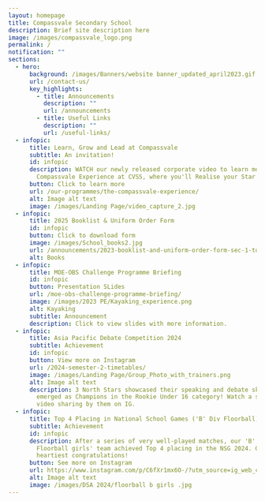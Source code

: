 ```yaml
---
layout: homepage
title: Compassvale Secondary School
description: Brief site description here
image: /images/compassvale_logo.png
permalink: /
notification: ""
sections:
  - hero:
      background: /images/Banners/website banner_updated_april2023.gif
      url: /contact-us/
      key_highlights:
        - title: Announcements
          description: ""
          url: /announcements
        - title: Useful Links
          description: ""
          url: /useful-links/
  - infopic:
      title: Learn, Grow and Lead at Compassvale
      subtitle: An invitation!
      id: infopic
      description: WATCH our newly released corporate video to learn more about The
        Compassvale Experience at CVSS, where you'll Realise your Star Within.
      button: Click to learn more
      url: /our-programmes/the-compassvale-experience/
      alt: Image alt text
      image: /images/Landing Page/video_capture_2.jpg
  - infopic:
      title: 2025 Booklist & Uniform Order Form
      id: infopic
      button: Click to download form
      image: /images/School_books2.jpg
      url: /announcements/2023-booklist-and-uniform-order-form-sec-1-to-sec-5/
      alt: Books
  - infopic:
      title: MOE-OBS Challenge Programme Briefing
      id: infopic
      button: Presentation SLides
      url: /moe-obs-challenge-programme-briefing/
      image: /images/2023 PE/Kayaking_experience.png
      alt: Kayaking
      subtitle: Announcement
      description: Click to view slides with more information.
  - infopic:
      title: Asia Pacific Debate Competition 2024
      subtitle: Achievement
      id: infopic
      button: View more on Instagram
      url: /2024-semester-2-timetables/
      image: /images/Landing Page/Group_Photo_with_trainers.png
      alt: Image alt text
      description: 3 North Stars showcased their speaking and debate skills and
        emerged as Champions in the Rookie Under 16 category! Watch a special
        video sharing by them on IG.
  - infopic:
      title: Top 4 Placing in National School Games ('B' Div Floorball)
      subtitle: Achievement
      id: infopic
      description: After a series of very well-played matches, our 'B' Division
        Floorball girls' team achieved Top 4 placing in the NSG 2024. Our
        heartiest congratulations!
      button: See more on Instagram
      url: https://www.instagram.com/p/C6fXr1mx6O-/?utm_source=ig_web_copy_link&igsh=MzRlODBiNWFlZA==
      alt: Image alt text
      image: /images/DSA 2024/floorball b girls .jpg
---
```


